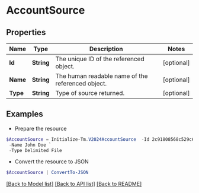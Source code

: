 # AccountSource
## Properties

Name | Type | Description | Notes
------------ | ------------- | ------------- | -------------
**Id** | **String** | The unique ID of the referenced object. | [optional] 
**Name** | **String** | The human readable name of the referenced object. | [optional] 
**Type** | **String** | Type of source returned. | [optional] 

## Examples

- Prepare the resource
```powershell
$AccountSource = Initialize-Tm.V2024AccountSource  -Id 2c91808568c529c60168cca6f90c1313 `
 -Name John Doe `
 -Type Delimited File
```

- Convert the resource to JSON
```powershell
$AccountSource | ConvertTo-JSON
```

[[Back to Model list]](../README.md#documentation-for-models) [[Back to API list]](../README.md#documentation-for-api-endpoints) [[Back to README]](../README.md)

